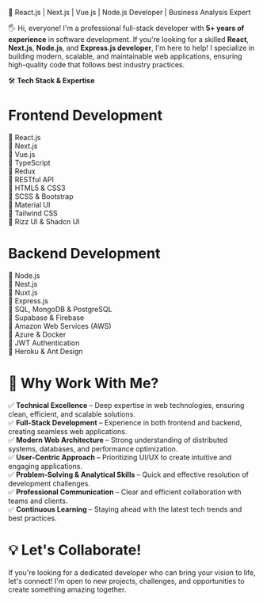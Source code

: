 🚀 React.js | Next.js | Vue.js | Node.js Developer | Business Analysis Expert

🖐 Hi, everyone! I'm a professional full-stack developer with **5+ years of experience** in software development. If you're looking for a skilled **React**, **Next.js**, **Node.js**, and **Express.js developer**, I'm here to help! I specialize in building modern, scalable, and maintainable web applications, ensuring high-quality code that follows best industry practices.


🛠 ****Tech Stack & Expertise****


# Frontend Development

🔹 React.js  <br>   🔹 Next.js <br>
🔹 Vue.js <br>
🔹 TypeScript <br>
🔹 Redux <br>
🔹 RESTful API <br>
🔹 HTML5 & CSS3 <br>
🔹 SCSS & Bootstrap <br>
🔹 Material UI <br>
🔹 Tailwind CSS <br>
🔹 Rizz UI & Shadcn UI

# Backend Development

🔹 Node.js <br>
🔹 Nest.js <br>
🔹 Nuxt.js <br>
🔹 Express.js <br>
🔹 SQL, MongoDB & PostgreSQL <br>
🔹 Supabase & Firebase <br>
🔹 Amazon Web Services (AWS) <br>
🔹 Azure & Docker <br>
🔹 JWT Authentication <br>
🔹 Heroku & Ant Design <br>

# 🌟 Why Work With Me?

✅ **Technical Excellence** – Deep expertise in web technologies, ensuring clean, efficient, and scalable solutions. <br>
✅ **Full-Stack Development** – Experience in both frontend and backend, creating seamless web applications. <br>
✅ **Modern Web Architecture** – Strong understanding of distributed systems, databases, and performance optimization. <br>
✅ **User-Centric Approach** – Prioritizing UI/UX to create intuitive and engaging applications. <br>
✅ **Problem-Solving & Analytical Skills** – Quick and effective resolution of development challenges. <br>
✅ **Professional Communication** – Clear and efficient collaboration with teams and clients. <br>
✅ **Continuous Learning** – Staying ahead with the latest tech trends and best practices.

# 💡 Let's Collaborate!

If you're looking for a dedicated developer who can bring your vision to life, let's connect! I'm open to new projects, challenges, and opportunities to create something amazing together.
